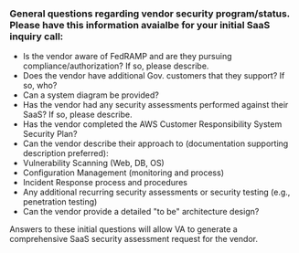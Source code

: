 ### General questions regarding vendor security program/status. Please have this information avaialbe for your initial SaaS inquiry call:


- Is the vendor aware of FedRAMP and are they pursuing compliance/authorization? If so, please describe.
- Does the vendor have additional Gov. customers that they support? If so, who?
- Can a system diagram be provided?
- Has the vendor had any security assessments performed against their SaaS? If so, please describe.
- Has the vendor completed the AWS Customer Responsibility System Security Plan?
- Can the vendor describe their approach to (documentation supporting description preferred):
- Vulnerability Scanning (Web, DB, OS)
- Configuration Management (monitoring and process)
- Incident Response process and procedures
- Any additional recurring security assessments or security testing (e.g., penetration testing)
- Can the vendor provide a detailed "to be" architecture design?
 
Answers to these initial questions will allow VA to generate a comprehensive SaaS security assessment request for the vendor.
 

